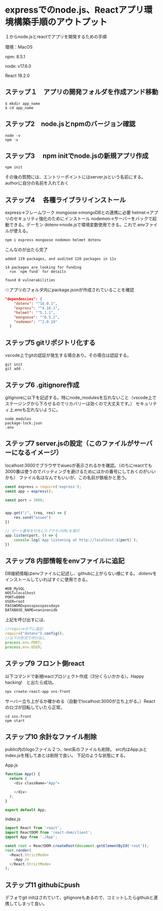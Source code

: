 # expressでのnode.js、Reactアプリ環境構築手順のアウトプット

１からnode.jsとreactでアプリを開発するための手順

環境：MacOS

npm: 8.5.1

node: v17.6.0

React 18.2.0

## ステップ１　アプリの開発フォルダを作成アンド移動
```
$ mkdir app_name
$ cd app_name
```

## ステップ2　node.jsとnpmのバージョン確認
```
node -v
npm -v
```

## ステップ3　 npm initでnode.jsの新規アプリ作成
```
npm init
```
その後の質問には、エントリーポイントにはserver.jsという名前にする。authorに自分の名前を入れておく

## ステップ4　 各種ライブラリインストール
express→フレームワーク
mongoose→mongoDBとの連携に必要
helmet→アプリのセキュリティ強化のためにインストール
nodemon→サーバーをバックで起動できる。デーモン
dotenv→node.jsで環境変数使用できる。これで.envファイルが使える。
```
npm i express mongoose nodemon helmet dotenv
```



こんなのが出たら完了
```
added 119 packages, and audited 120 packages in 11s

14 packages are looking for funding
  run `npm fund` for details

found 0 vulnerabilities
```
⇨アプリのフォルダ内にpackage.jsonが作成されていることを確認


```package.json
"dependencies": {
    "dotenv": "^16.0.1",
    "express": "^4.18.1",
    "helmet": "^5.1.1",
    "mongoose": "^6.5.2",
    "nodemon": "^2.0.19"
  }
```

## ステップ5 gitリポジトリ化する
vscode上でgitの認証が発生する場合あり。その場合は認証する。
```
git init
git add .
```

## ステップ6 .gitignore作成
gitignoreに以下を記述する。特にnode_modulesを忘れないこと（vscode上でステージングから下ろせるのでリカバリーは効くので大丈夫です。）
セキュリティ上.envも忘れないように。
```
node_modules
package-lock.json
.env
```

## ステップ7 server.jsの設定（このファイルがサーバーになるイメージ）
localhost:3000でブラウザでaiueoが表示されるかを確認。（のちにreactでも3000番は使うのでバッティングを避けるためにほかの番号にしておくのがいいかも）
ファイル名はなんでもいいが、この名前が鉄板かと思う。
```server.js
const express = require('express');
const app = express();

const port = 3000;


app.get("/", (req, res) => {
    res.send("aiueo")
})

// ポート番号を付与したアクセスURLを実行
app.listen(port, () => {
    console.log(`App listening at http://localhost:${port}`);
})

```

## ステップ8 内部情報をenvファイルに追記
DB接続情報はenvファイルに記述し、githubに上がらない様にする。
dotenvをインストールしていればすぐに使用できる。
```.env
#DB_MySQL
HOST=localhost
PORT=8000
USER=root
PASSWORD=passpasspassdayo
DATABASE_NAME=naninanidb
```
上記を呼び出すには、
```index.js
//requireの下に追記
require("dotenv").config();
//以下の形式で呼び出し
process.env.PORT;
process.env.USER;
```

## ステップ9 フロント側react
以下コマンドで新規reactプロジェクト作成（3分くらいかかる）。Happy hacking!　と出たら成功。
```
npx create-react-app sns-front
```
サーバー立ち上がるか確かめる（自動でlocalhost:3000が立ち上がる。）Reactのロゴが回転していたら正常。
```
cd sns-front
npm start
```

## ステップ10 余計なファイル削除
public内のlogoファイル２つ、test系のファイルも削除。
src内はApp.jsとindex.jsを残してあとは削除で良い。
下記のような状態にする。

App.js
```App.js
function App() {
  return (
    <div className="App">

    </div>
  );
}

export default App;

```
index.js
```index.js
import React from 'react';
import ReactDOM from 'react-dom/client';
import App from './App';

const root = ReactDOM.createRoot(document.getElementById('root'));
root.render(
  <React.StrictMode>
    <App />
  </React.StrictMode>
);
```

## ステップ11 githubにpush
デフォでgit initはされていて、gitignoreもあるので、コミットしたらgithubと連携してしまって良い。
